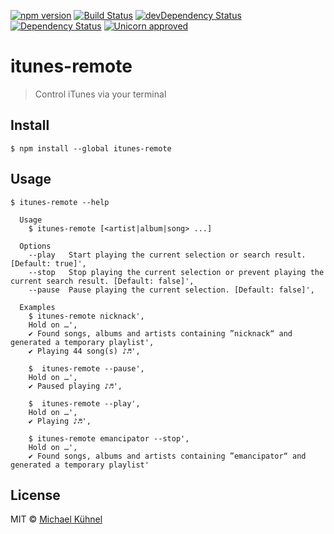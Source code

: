 [![npm version](https://img.shields.io/npm/v/itunes-remote.svg?style=flat)](https://www.npmjs.org/package/itunes-remote.svg)
[![Build Status](https://travis-ci.org/mischah/itunes-remote.svg)](https://travis-ci.org/mischah/itunes-remote)
[![devDependency Status](https://david-dm.org/mischah/itunes-remote/dev-status.svg)](https://david-dm.org/mischah/itunes-remote#info=devDependencies)
[![Dependency Status](https://david-dm.org/mischah/itunes-remote/status.svg)](https://david-dm.org/mischah/itunes-remote#info=Dependencies)
[![Unicorn approved](https://img.shields.io/badge/unicorn-approved-ff69b4.svg?style=flat)](https://www.youtube.com/watch?v=ihXfH-zR8qA&feature=youtu.be&t=10s) 

# itunes-remote

> Control iTunes via your terminal


## Install

```
$ npm install --global itunes-remote
```


## Usage

```
$ itunes-remote --help

  Usage
    $ itunes-remote [<artist|album|song> ...]
  
  Options
    --play   Start playing the current selection or search result. [Default: true]',
    --stop   Stop playing the current selection or prevent playing the current search result. [Default: false]',
    --pause  Pause playing the current selection. [Default: false]',
  
  Examples
    $ itunes-remote nicknack',
    Hold on …',
    ✔ Found songs, albums and artists containing ”nicknack“ and generated a temporary playlist',
    ✔ Playing 44 song(s) ♪♬',

    $  itunes-remote --pause',
    Hold on …',
    ✔ Paused playing ♪♬',

    $  itunes-remote --play',
    Hold on …',
    ✔ Playing ♪♬',

    $ itunes-remote emancipator --stop',
    Hold on …',
    ✔ Found songs, albums and artists containing ”emancipator“ and generated a temporary playlist'
```


## License

MIT © [Michael Kühnel](http://michael-kuehnel.de)
